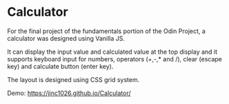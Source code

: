 # Calculator
For the final project of the fundamentals portion of the Odin Project, a calculator was designed using Vanilla JS.

It can display the input value and calculated value at the top display and it supports keyboard input for numbers, operators (+,-,* and /), clear (escape key) and calculate button (enter key). 

The layout is designed using CSS grid system.

Demo: https://jinc1026.github.io/Calculator/
